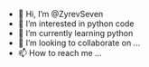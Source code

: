 - 👋 Hi, I’m @ZyrevSeven
- 👀 I’m interested in python code
- 🌱 I’m currently learning python 
- 💞️ I’m looking to collaborate on ...
- 📫 How to reach me ...

<!---
ZyrevSeven/ZyrevSeven is a ✨ special ✨ repository because its `README.md` (this file) appears on your GitHub profile.
You can click the Preview link to take a look at your changes.
--->
